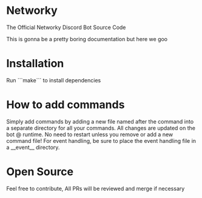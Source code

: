 # Networky
The Official Networky Discord Bot Source Code


This is gonna be a pretty boring documentation but here we goo

# Installation
<p>Run ```make``` to install dependencies</p>

# How to add commands
<p>Simply add commands by adding a new file named after the command into a separate directory for all your commands. All changes are updated on the bot @ runtime. No need to restart unless you remove or add a new command file! For event handling, be sure to place the event handling file in a __event__ directory.</p>

# Open Source
<p>Feel free to contribute, All PRs will be reviewed and merge if necessary</p>